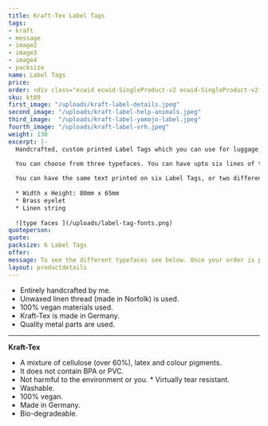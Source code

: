 ```yaml
---
title: Kraft-Tex Label Tags
tags:
- kraft
- message
- image2
- image3
- image4
- packsize
name: Label Tags
price: 
order: <div class="ecwid ecwid-SingleProduct-v2 ecwid-SingleProduct-v2-bordered ecwid-SingleProduct-v2-centered ecwid-Product ecwid-Product-120497180" itemscope itemtype="http://schema.org/Product" data-single-product-id="120497180"><div itemtype="http://schema.org/Offer" itemscope itemprop="offers"><div class="ecwid-productBrowser-price ecwid-price" itemprop="price" content="12" data-spw-price-location="button"><div itemprop="priceCurrency" content="GBP"></div></div></div><div customprop="options"></div><div customprop="addtobag"></div></div>
sku: kt09
first_image: "/uploads/kraft-label-details.jpeg"
second_image: "/uploads/kraft-label-help-animals.jpeg"
third_image:  "/uploads/kraft-label-yomojo-label.jpeg"
fourth_image: "/uploads/kraft-label-vrh.jpeg"
weight: 130
excerpt: |-
  Handcrafted, custom printed Label Tags which you can use for luggage, labelling items… Price includes six Label Tags with custom wording and postage within the UK. Postage for overseas orders will be added during the checkout process. There are price options for the number of designs you want.

  You can choose from three typefaces. You can have upto six lines of text and each line can have upto 20 characters approximately. A PDF proof of the design will be emailed to you to approve before the Label Tags are made.
  
  You can have the same text printed on six Label Tags, or two different texts printed on three labels for each text, or six different texts printed on six labels.
  
  * Width x Height: 80mm x 65mm
  * Brass eyelet
  * Linen string
  
  ![type faces ](/uploads/label-tag-fonts.png)
quoteperson: 
quote: 
packsize: 6 Label Tags
offer: 
message: To see the different typefaces see below. Once your order is placed I will contact you for details of the text you want to use.
layout: productdetails
---
```


* Entirely handcrafted by me.
* Unwaxed linen thread (made in Norfolk) is used.
* 100% vegan materials used.
* Kraft-Tex is made in Germany.
* Quality metal parts are used.

***

**Kraft-Tex**

* A mixture of cellulose (over 60%), latex and colour pigments.
* It does not contain BPA or PVC.
* Not harmful to the environment or you.
* Virtually tear resistant.
* Washable.
* 100% vegan.
* Made in Germany.
* Bio-degradeable.
